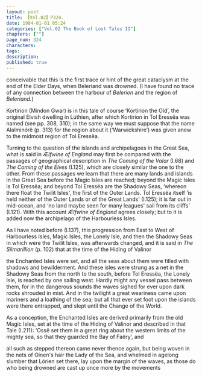 ```yaml
---
layout: post
title: 【Vol.02】P324.
date: 1984-01-01 05:24
categories: ["Vol.02 The Book of Lost Tales II"]
chapters: [""]
page_num: 324
characters: 
tags: 
description: 
published: true
---
```


<p style="text-indent: 0;">
conceivable that this is the first trace or hint of the great cataclysm at the end of the Elder Days, when Beleriand was drowned. (I have found no trace of any connection between the harbour of <I>Belerion</I> and the region of <I>Beleriand.</I>)
</p>

Kortirion (Mindon Gwar) is in this tale of course ‘Kortirion the Old’, the original Elvish dwelling in Lúthien, after which Kortirion in Tol Eressëa was named (see pp. 308, 310); in the same way we must suppose that the name Alalminórë (p. 313) for the region about it (‘Warwickshire’) was given anew to the midmost region of Tol Eressëa.

Turning to the question of the islands and archipelagoes in the Great Sea, what is said in <I>Ælfwine of England</I> may first be compared with the passages of geographical description in <I>The Coming of the Valar</I> (I.68) and <I>The Coming of the Elves</I> (I.125), which are closely similar the one to the other. From these passages we learn that there are many lands and islands in the Great Sea before the Magic Isles are reached; beyond the Magic Isles is Tol Eressëa; and beyond Tol Eressëa are the Shadowy Seas, ‘whereon there float the Twilit Isles', the first of the Outer Lands. Tol Eressëa itself ‘is held neither of the Outer Lands or of the Great Lands' (I.125); it is far out in mid-ocean, and ‘no land maybe seen for many leagues' sail from its cliffs' (I.121). With this account <I>Ælfwine of England</I> agrees closely; but to it is added now the archipelago of the Harbourless Isles.

As I have noted before (I.137), this progression from East to West of Harbourless Isles, Magic Isles, the Lonely Isle, and then the Shadowy Seas in which were the Twilit Isles, was afterwards changed, and it is said in <I>The Silmarillion</I> (p. 102) that at the time of the Hiding of Valinor

the Enchanted Isles were set, and all the seas about them were filled with shadows and bewilderment. And these isles were strung as a net in the Shadowy Seas from the north to the south, before Tol Eressëa, the Lonely Isle, is reached by one sailing west. Hardly might any vessel pass between them, for in the dangerous sounds the waves sighed for ever upon dark rocks shrouded in mist. And in the twilight a great weariness came upon mariners and a loathing of the sea; but all that ever set foot upon the islands were there entrapped, and slept until the Change of the World.

As a conception, the Enchanted Isles are derived primarily from the old Magic Isles, set at the time of the Hiding of Valinor and described in that Tale (I.211): ‘Ossë set them in a great ring about the western limits of the mighty sea, so that they guarded the Bay of Faëry’, and

all such as stepped thereon came never thence again, but being woven in the nets of Oinen's hair the Lady of the Sea, and whelmed in agelong slumber that Lórien set there, lay upon the margin of the waves, as those do who being drowned are cast up once more by the movements


